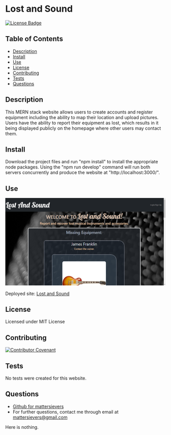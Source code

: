 
 
  # Lost and Sound
  [![License Badge](https://img.shields.io/badge/License-MIT-blue.svg)](https://choosealicense.com/licenses/mit/)

  ## Table of Contents
  * [Description](#description)
  * [Install](#install)
  * [Use](#use)
  * [License](#license)
  * [Contributing](#contributing)
  * [Tests](#tests)
  * [Questions](#questions)

  ## Description
  This MERN stack website allows users to create accounts and register equipment including the ability to map their location and upload pictures. Users have the ability to report their equipment as lost, which results in it being displayed publicly on the homepage where other users may contact them.

  ## Install
  Download the project files and run "npm install" to install the appropriate node packages. Using the "npm run develop" command will run both servers concurrently and produce the website at "http://localhost:3000/". 
  
  ## Use
  ![homepage](./client/src/assets/pics/homepage.png)   

  Deployed site: [Lost and Sound](https://lost-and-sound.herokuapp.com/)
  
  ## License
  Licensed under MIT License

  ## Contributing
  [![Contributor Covenant](https://img.shields.io/badge/Contributor%20Covenant-2.1-4baaaa.svg)](code_of_conduct.md)

  ## Tests
  No tests were created for this website.
  
  ## Questions
  - [Github for mattersievers](http://www.github.com/mattersievers)
  - For further questions, contact me through email at mattersievers@gmail.com

Here is nothing.